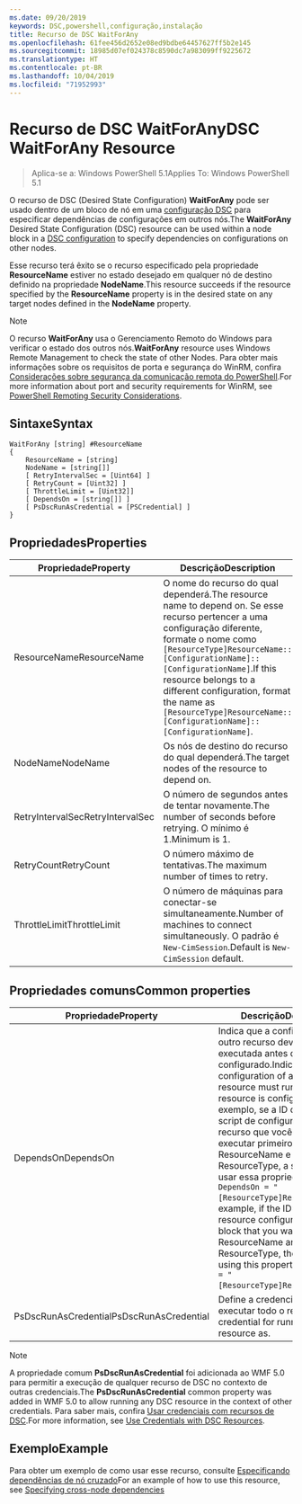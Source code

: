 ```yaml
---
ms.date: 09/20/2019
keywords: DSC,powershell,configuração,instalação
title: Recurso de DSC WaitForAny
ms.openlocfilehash: 61fee456d2652e08ed9bdbe64457627ff5b2e145
ms.sourcegitcommit: 18985d07ef024378c8590dc7a983099ff9225672
ms.translationtype: HT
ms.contentlocale: pt-BR
ms.lasthandoff: 10/04/2019
ms.locfileid: "71952993"
---
```

# <a name="dsc-waitforany-resource"></a><span data-ttu-id="9e984-103">Recurso de DSC WaitForAny</span><span class="sxs-lookup"><span data-stu-id="9e984-103">DSC WaitForAny Resource</span></span>

> <span data-ttu-id="9e984-104">Aplica-se a: Windows PowerShell 5.1</span><span class="sxs-lookup"><span data-stu-id="9e984-104">Applies To: Windows PowerShell 5.1</span></span>

<span data-ttu-id="9e984-105">O recurso de DSC (Desired State Configuration) **WaitForAny** pode ser usado dentro de um bloco de nó em uma [configuração DSC](../../../configurations/configurations.md) para especificar dependências de configurações em outros nós.</span><span class="sxs-lookup"><span data-stu-id="9e984-105">The **WaitForAny** Desired State Configuration (DSC) resource can be used within a node block in a [DSC configuration](../../../configurations/configurations.md) to specify dependencies on configurations on other nodes.</span></span>

<span data-ttu-id="9e984-106">Esse recurso terá êxito se o recurso especificado pela propriedade **ResourceName** estiver no estado desejado em qualquer nó de destino definido na propriedade **NodeName**.</span><span class="sxs-lookup"><span data-stu-id="9e984-106">This resource succeeds if the resource specified by the **ResourceName** property is in the desired state on any target nodes defined in the **NodeName** property.</span></span>

> [!NOTE]
> <span data-ttu-id="9e984-107">O recurso **WaitForAny** usa o Gerenciamento Remoto do Windows para verificar o estado dos outros nós.</span><span class="sxs-lookup"><span data-stu-id="9e984-107">**WaitForAny** resource uses Windows Remote Management to check the state of other Nodes.</span></span> <span data-ttu-id="9e984-108">Para obter mais informações sobre os requisitos de porta e segurança do WinRM, confira [Considerações sobre segurança da comunicação remota do PowerShell](/powershell/scripting/learn/remoting/winrmsecurity?view=powershell-6).</span><span class="sxs-lookup"><span data-stu-id="9e984-108">For more information about port and security requirements for WinRM, see [PowerShell Remoting Security Considerations](/powershell/scripting/learn/remoting/winrmsecurity?view=powershell-6).</span></span>

## <a name="syntax"></a><span data-ttu-id="9e984-109">Sintaxe</span><span class="sxs-lookup"><span data-stu-id="9e984-109">Syntax</span></span>

```Syntax
WaitForAny [string] #ResourceName
{
    ResourceName = [string]
    NodeName = [string[]]
    [ RetryIntervalSec = [Uint64] ]
    [ RetryCount = [Uint32] ]
    [ ThrottleLimit = [Uint32]]
    [ DependsOn = [string[]] ]
    [ PsDscRunAsCredential = [PSCredential] ]
}
```

## <a name="properties"></a><span data-ttu-id="9e984-110">Propriedades</span><span class="sxs-lookup"><span data-stu-id="9e984-110">Properties</span></span>

|<span data-ttu-id="9e984-111">Propriedade</span><span class="sxs-lookup"><span data-stu-id="9e984-111">Property</span></span> |<span data-ttu-id="9e984-112">Descrição</span><span class="sxs-lookup"><span data-stu-id="9e984-112">Description</span></span> |
|---|---|
|<span data-ttu-id="9e984-113">ResourceName</span><span class="sxs-lookup"><span data-stu-id="9e984-113">ResourceName</span></span> |<span data-ttu-id="9e984-114">O nome do recurso do qual dependerá.</span><span class="sxs-lookup"><span data-stu-id="9e984-114">The resource name to depend on.</span></span> <span data-ttu-id="9e984-115">Se esse recurso pertencer a uma configuração diferente, formate o nome como `[ResourceType]ResourceName::[ConfigurationName]::[ConfigurationName]`.</span><span class="sxs-lookup"><span data-stu-id="9e984-115">If this resource belongs to a different configuration, format the name as `[ResourceType]ResourceName::[ConfigurationName]::[ConfigurationName]`.</span></span> |
|<span data-ttu-id="9e984-116">NodeName</span><span class="sxs-lookup"><span data-stu-id="9e984-116">NodeName</span></span> |<span data-ttu-id="9e984-117">Os nós de destino do recurso do qual dependerá.</span><span class="sxs-lookup"><span data-stu-id="9e984-117">The target nodes of the resource to depend on.</span></span> |
|<span data-ttu-id="9e984-118">RetryIntervalSec</span><span class="sxs-lookup"><span data-stu-id="9e984-118">RetryIntervalSec</span></span> |<span data-ttu-id="9e984-119">O número de segundos antes de tentar novamente.</span><span class="sxs-lookup"><span data-stu-id="9e984-119">The number of seconds before retrying.</span></span> <span data-ttu-id="9e984-120">O mínimo é 1.</span><span class="sxs-lookup"><span data-stu-id="9e984-120">Minimum is 1.</span></span> |
|<span data-ttu-id="9e984-121">RetryCount</span><span class="sxs-lookup"><span data-stu-id="9e984-121">RetryCount</span></span> |<span data-ttu-id="9e984-122">O número máximo de tentativas.</span><span class="sxs-lookup"><span data-stu-id="9e984-122">The maximum number of times to retry.</span></span> |
|<span data-ttu-id="9e984-123">ThrottleLimit</span><span class="sxs-lookup"><span data-stu-id="9e984-123">ThrottleLimit</span></span> |<span data-ttu-id="9e984-124">O número de máquinas para conectar-se simultaneamente.</span><span class="sxs-lookup"><span data-stu-id="9e984-124">Number of machines to connect simultaneously.</span></span> <span data-ttu-id="9e984-125">O padrão é `New-CimSession`.</span><span class="sxs-lookup"><span data-stu-id="9e984-125">Default is `New-CimSession` default.</span></span> |

## <a name="common-properties"></a><span data-ttu-id="9e984-126">Propriedades comuns</span><span class="sxs-lookup"><span data-stu-id="9e984-126">Common properties</span></span>

|<span data-ttu-id="9e984-127">Propriedade</span><span class="sxs-lookup"><span data-stu-id="9e984-127">Property</span></span> |<span data-ttu-id="9e984-128">Descrição</span><span class="sxs-lookup"><span data-stu-id="9e984-128">Description</span></span> |
|---|---|
|<span data-ttu-id="9e984-129">DependsOn</span><span class="sxs-lookup"><span data-stu-id="9e984-129">DependsOn</span></span> |<span data-ttu-id="9e984-130">Indica que a configuração de outro recurso deve ser executada antes de ele ser configurado.</span><span class="sxs-lookup"><span data-stu-id="9e984-130">Indicates that the configuration of another resource must run before this resource is configured.</span></span> <span data-ttu-id="9e984-131">Por exemplo, se a ID do bloco de script de configuração do recurso que você deseja executar primeiro for ResourceName e seu tipo for ResourceType, a sintaxe para usar essa propriedade será `DependsOn = "[ResourceType]ResourceName"`.</span><span class="sxs-lookup"><span data-stu-id="9e984-131">For example, if the ID of the resource configuration script block that you want to run first is ResourceName and its type is ResourceType, the syntax for using this property is `DependsOn = "[ResourceType]ResourceName"`.</span></span> |
|<span data-ttu-id="9e984-132">PsDscRunAsCredential</span><span class="sxs-lookup"><span data-stu-id="9e984-132">PsDscRunAsCredential</span></span> |<span data-ttu-id="9e984-133">Define a credencial para executar todo o recurso.</span><span class="sxs-lookup"><span data-stu-id="9e984-133">Sets the credential for running the entire resource as.</span></span> |

> [!NOTE]
> <span data-ttu-id="9e984-134">A propriedade comum **PsDscRunAsCredential** foi adicionada ao WMF 5.0 para permitir a execução de qualquer recurso de DSC no contexto de outras credenciais.</span><span class="sxs-lookup"><span data-stu-id="9e984-134">The **PsDscRunAsCredential** common property was added in WMF 5.0 to allow running any DSC resource in the context of other credentials.</span></span> <span data-ttu-id="9e984-135">Para saber mais, confira [Usar credenciais com recursos de DSC](../../../configurations/runasuser.md).</span><span class="sxs-lookup"><span data-stu-id="9e984-135">For more information, see [Use Credentials with DSC Resources](../../../configurations/runasuser.md).</span></span>

## <a name="example"></a><span data-ttu-id="9e984-136">Exemplo</span><span class="sxs-lookup"><span data-stu-id="9e984-136">Example</span></span>

<span data-ttu-id="9e984-137">Para obter um exemplo de como usar esse recurso, consulte [Especificando dependências de nó cruzado](../../../configurations/crossNodeDependencies.md)</span><span class="sxs-lookup"><span data-stu-id="9e984-137">For an example of how to use this resource, see [Specifying cross-node dependencies](../../../configurations/crossNodeDependencies.md)</span></span>